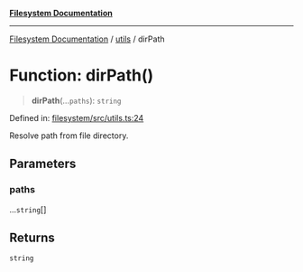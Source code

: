 [**Filesystem Documentation**](../../README.md)

***

[Filesystem Documentation](../../README.md) / [utils](../README.md) / dirPath

# Function: dirPath()

> **dirPath**(...`paths`): `string`

Defined in: [filesystem/src/utils.ts:24](https://github.com/stonemjs/filesystem/blob/3507c649e7e162008a7a2fa6bc8b30287cce6f59/src/utils.ts#L24)

Resolve path from file directory.

## Parameters

### paths

...`string`[]

## Returns

`string`
